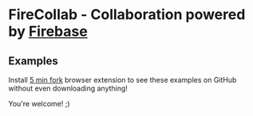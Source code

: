 # FireCollab - Collaboration powered by [Firebase](http://firebase.com)

## Examples

Install [5 min fork](http://5minfork.com/) browser extension to see these examples on GitHub without even downloading anything!

You're welcome! ;)